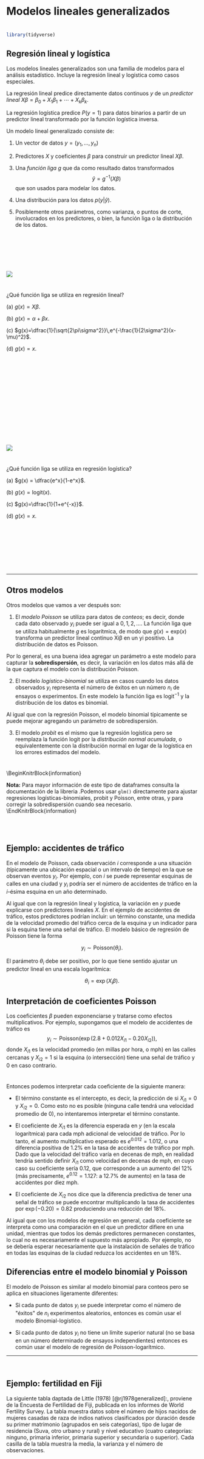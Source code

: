 
# Modelos lineales generalizados

<style>
  .espacio {
    margin-bottom: 1cm;
  }
</style>
  
  <style>
  .espacio3 {
    margin-bottom: 3cm;
  }
</style>

<p class="espacio">
</p>


```r
library(tidyverse)
```

## Regresión lineal y logística

Los modelos lineales generalizados son una familia de modelos para el análisis estadístico. Incluye la regresión lineal y logística como casos especiales.

La regresión lineal predice directamente datos continuos $y$ de un _predictor lineal_ $X\beta = \beta_0 + X_1\beta_1 + \cdots + X_k\beta_k.$

La regresión logística predice $P(y=1)$ para datos binarios a partir de un predictor lineal transformado por la función logística inversa.

Un modelo lineal generalizado consiste de:

1. Un vector de datos $y=(y_1,\ldots,y_n)$

2. Predictores $X$ y coeficientes $\beta$ para construir un predictor lineal $X\beta$.

3. Una _función liga_ $g$ que da como resultado datos transformados $$\hat{y}=g^{-1}(X\beta)$$ que son usados para modelar los datos.

4. Una distribución para los datos $p(y|\hat{y})$.

5. Posiblemente otros parámetros, como varianza, o puntos de corte,
involucrados en los predictores, o bien, la función liga o la distribución de los datos.

<p class="espacio3">
</p>

![](figuras/manicule2.jpg) 
<div class="centered">
<p class="espacio">
</p>

¿Qué función liga se utiliza en regresión lineal?

(a) $g(x) = X\beta$.

(b) $g(x)=\alpha + \beta x$.

(c) $g(x)=\dfrac{1}{\sqrt{2\pi\sigma^2}}\,e^{-\frac{1}{2\sigma^2}(x-\mu)^2}$.

(d) $g(x)=x$.

<p class="espacio3">
</p>
</div>
<br>

<p class="espacio3">
</p>

![](figuras/manicule2.jpg) 
<div class="centered">
<p class="espacio">
</p>

¿Qué función liga se utiliza en regresión logística?

(a) $g(x) = \dfrac{e^x}{1-e^x}$.

(b) $g(x)= \mbox{logit}(x)$.

(c) $g(x)=\dfrac{1}{1+e^{-x}}$.

(d) $g(x)=x$.

<p class="espacio3">
</p>
</div>
<br>

---

## Otros modelos

Otros modelos que vamos a ver después son:

1. El _modelo Poisson_ se utiliza para datos de _conteos_; es decir, donde cada dato observado $y_i$ puede ser igual a $0, 1, 2,\dots$. La función liga que se utiliza habitualmente $g$ es logarítmica, de modo que $g(x) = \mbox{exp}(x)$ transforma un predictor lineal continuo Xiβ en un yi positivo. La distribución de datos es Poisson.

  Por lo general, es una buena idea agregar un parámetro a este modelo para capturar la **sobredispersión**, es decir, la variación en los datos más allá de la que captura el modelo con la distribución Poisson.
  
  
2. El modelo _logístico-binomial_ se utiliza en casos cuando los datos observados $y_i$ representa el número de éxitos en un número $n_i$ de ensayos o experimentos. En este modelo la función liga es $\mbox{logit}^{-1}$ y la distribución de los datos es binomial.

  Al igual que con la regresión Poisson, el modelo binomial típicamente se puede mejorar agregando un parámetro de sobredispersión.

3. El modelo _probit_ es el mismo que la regresión logística pero se reemplaza la función logit por la _distribución normal acumulada_, o equivalentemente con la distribución normal en lugar de la logística en los errores estimados del modelo.


<p class="espacio">
</p>

\BeginKnitrBlock{information}<div class="information">**Nota:** Para mayor información de este tipo de dataframes consulta la documentación de la libreria .Podemos usar `glm()` directamente para ajustar regresiones logísticas-binomiales, probit y Poisson, entre otras, y para corregir la sobredispersión cuando sea necesario.</div>\EndKnitrBlock{information}

<br>

<br>

## Ejemplo: accidentes de tráfico

En el modelo de Poisson, cada observación $i$ corresponde a una situación (típicamente una ubicación espacial o un intervalo de tiempo) en la que se observan eventos $y_i$. Por ejemplo, con $i$ se puede representar esquinas de calles en una ciudad y $y_i$ podría ser el número de accidentes de tráfico en la $i$-ésima esquina en un año determinado.

Al igual que con la regresión lineal y logística, la variación en $y$ puede explicarse con predictores lineales $X$. En el ejemplo de accidentes de tráfico, estos predictores podrían incluir: un término constante, una medida de la velocidad promedio del tráfico cerca de la esquina y un indicador para si la esquina tiene una señal de tráfico. El modelo básico de regresión de Poisson tiene la forma

$$
y_i \sim \mbox{Poisson}(\theta_i).
$$

El parámetro $\theta_i$ debe ser positivo, por lo que tiene sentido ajustar un predictor lineal en una escala logarítmica:

$$
\theta_i = \exp(X_i\beta).
$$

## Interpretación de coeficientes Poisson

Los coeficientes $\beta$ pueden exponenciarse y tratarse como efectos multiplicativos. Por ejemplo, supongamos que el modelo de accidentes de tráfico es
$$
y_i ∼ \mbox{Poisson}(\exp(2.8 + 0.012X_{i1} − 0.20X_{i2})),
$$
donde $X_{i1}$ es la velocidad promedio (en millas por hora, o mph) en las calles cercanas y $X_{i2} = 1$ si la esquina (o intersección) tiene una señal de tráfico y $0$ en caso contrario. 

<p class="espacio">
</p>

Entonces podemos interpretar cada coeficiente de la siguiente manera:

+ El término constante es el intercepto, es decir, la predicción de si $X_{i1} = 0$ y $X_{i2} = 0$. Como esto no es posible (ninguna calle tendrá una velocidad promedio de 0), no intentaremos interpretar el término constante.

+ El coeficiente de $X_{i1}$ es la diferencia esperada en $y$ (en la escala logarítmica) para cada mph adicional de velocidad de tráfico. Por lo tanto, el aumento multiplicativo esperado es $e^{0.012} = 1.012$, o una diferencia positiva de 1.2% en la tasa de accidentes de tráfico por mph. Dado que la velocidad del tráfico varía en decenas de mph, en realidad tendría sentido definir $X_{i1}$ como velocidad en decenas de mph, en cuyo caso su coeficiente sería 0.12, que corresponde a un aumento del 12% (más precisamente, $e^{0.12} = 1.127$: a 12.7% de aumento) en la tasa de accidentes por diez mph.

+ El coeficiente de $X_{i2}$ nos dice que la diferencia predictiva de tener una señal de tráfico se puede encontrar multiplicando la tasa de accidentes por $\exp(-0.20) = 0.82$ produciendo una reducción del 18%.

Al igual que con los modelos de regresión en general, cada coeficiente se interpreta como una comparación en el que un predictor difiere en una unidad, mientras que todos los demás predictores permanecen constantes, lo cual no es necesariamente el supuesto más apropiado. Por ejemplo, no se debería esperar necesariamente que la instalación de señales de tráfico en todas las esquinas de la ciudad reduzca los accidentes en un 18%.

## Diferencias entre el modelo binomial y Poisson

El modelo de Poisson es similar al modelo binomial para conteos pero se aplica en situaciones ligeramente diferentes:

* Si cada punto de datos $y_i$ se puede interpretar como el número de "éxitos" de $n_i$ experimentos aleatorios, entonces es común usar el modelo Binomial-logístico.

* Si cada punto de datos $y_i$ no tiene un límite superior natural (no se basa en un número determinado de ensayos independientes) entonces es común usar el modelo de regresión de Poisson-logarítmico.

---

<br>

## Ejemplo: fertilidad en Fiji

La siguiente tabla daptada de Little (1978) [@rj1978generalized]:, proviene de la Encuesta de Fertilidad de Fiji, publicada en los informes de World Fertility Survey. La tabla muestra datos sobre el número de hijos nacidos de mujeres casadas de raza de indios nativos clasificados por duración desde su primer matrimonio (agrupados en seis categorías), tipo de lugar de residencia (Suva, otro urbano y rural) y nivel educativo (cuatro categorías: ninguno, primaria inferior, primaria superior y secundaria o superior). Cada casilla de la tabla muestra la media, la varianza y el número de observaciones.

<p class="espacio3">
</p>

<font size="1" face="Times New Roman">
<table class='tex-table' width="80%">
<tr class='bt'><td class='ar'>Marr.</td><td colspan='4' align='center'>Suva</td><td colspan='4' align='center'>Otro urbano</td><td colspan='4' align='center'>Rural</td></tr>
<tr class='bb'><td class='ar'>Dur.</td><td class='ar'>N</td><td class='ar'>LP</td><td class='ar'>UP</td><td class='ar'>S\(+\)</td><td class='ar'>N</td><td class='ar'>LP</td><td class='ar'>UP</td><td class='ar'>S\(+\)</td><td class='ar'>N</td><td class='ar'>LP</td><td class='ar'>UP</td><td class='ar'>S\(+\)</td></tr>
<tr class='bt'><td class='ar'>0&ndash;4</td><td class='ar'>0.50</td><td class='ar'>1.14</td><td class='ar'>0.90</td><td class='ar'>0.73</td><td class='ar'>1.17</td><td class='ar'>0.85</td><td class='ar'>1.05</td><td class='ar'>0.69</td><td class='ar'>0.97</td><td class='ar'>0.96</td><td class='ar'>0.97</td><td class='ar'>0.74</td></tr>
<tr><td class='ar'></td><td class='ar'>1.14</td><td class='ar'>0.73</td><td class='ar'>0.67</td><td class='ar'>0.48</td><td class='ar'>1.06</td><td class='ar'>1.59</td><td class='ar'>0.73</td><td class='ar'>0.54</td><td class='ar'>0.88</td><td class='ar'>0.81</td><td class='ar'>0.80</td><td class='ar'>0.59</td></tr>
<tr><td class='ar'></td><td class='ar'>8</td><td class='ar'>21</td><td class='ar'>42</td><td class='ar'>51</td><td class='ar'>12</td><td class='ar'>27</td><td class='ar'>39</td><td class='ar'>51</td><td class='ar'>62</td><td class='ar'>102</td><td class='ar'>107</td><td class='ar'>47</td></tr>
<tr><td class='ar'>5&ndash;9</td><td class='ar'>3.10</td><td class='ar'>2.67</td><td class='ar'>2.04</td><td class='ar'>1.73</td><td class='ar'>4.54</td><td class='ar'>2.65</td><td class='ar'>2.68</td><td class='ar'>2.29</td><td class='ar'>2.44</td><td class='ar'>2.71</td><td class='ar'>2.47</td><td class='ar'>2.24</td></tr>
<tr><td class='ar'></td><td class='ar'>1.66</td><td class='ar'>0.99</td><td class='ar'>1.87</td><td class='ar'>0.68</td><td class='ar'>3.44</td><td class='ar'>1.51</td><td class='ar'>0.97</td><td class='ar'>0.81</td><td class='ar'>1.93</td><td class='ar'>1.36</td><td class='ar'>1.30</td><td class='ar'>1.19</td></tr>
<tr><td class='ar'></td><td class='ar'>10</td><td class='ar'>30</td><td class='ar'>24</td><td class='ar'>22</td><td class='ar'>13</td><td class='ar'>37</td><td class='ar'>44</td><td class='ar'>21</td><td class='ar'>70</td><td class='ar'>117</td><td class='ar'>81</td><td class='ar'>21</td></tr>
<tr><td class='ar'>10&ndash;14</td><td class='ar'>4.08</td><td class='ar'>3.67</td><td class='ar'>2.90</td><td class='ar'>2.00</td><td class='ar'>4.17</td><td class='ar'>3.33</td><td class='ar'>3.62</td><td class='ar'>3.33</td><td class='ar'>4.14</td><td class='ar'>4.14</td><td class='ar'>3.94</td><td class='ar'>3.33</td></tr>
<tr><td class='ar'></td><td class='ar'>1.72</td><td class='ar'>2.31</td><td class='ar'>1.57</td><td class='ar'>1.82</td><td class='ar'>2.97</td><td class='ar'>2.99</td><td class='ar'>1.96</td><td class='ar'>1.52</td><td class='ar'>3.52</td><td class='ar'>3.31</td><td class='ar'>3.28</td><td class='ar'>2.50</td></tr>
<tr><td class='ar'></td><td class='ar'>12</td><td class='ar'>27</td><td class='ar'>20</td><td class='ar'>12</td><td class='ar'>18</td><td class='ar'>43</td><td class='ar'>29</td><td class='ar'>15</td><td class='ar'>88</td><td class='ar'>132</td><td class='ar'>50</td><td class='ar'>9</td></tr>
<tr><td class='ar'>15&ndash;19</td><td class='ar'>4.21</td><td class='ar'>4.94</td><td class='ar'>3.15</td><td class='ar'>2.75</td><td class='ar'>4.70</td><td class='ar'>5.36</td><td class='ar'>4.60</td><td class='ar'>3.80</td><td class='ar'>5.06</td><td class='ar'>5.59</td><td class='ar'>4.50</td><td class='ar'>2.00</td></tr>
<tr><td class='ar'></td><td class='ar'>2.03</td><td class='ar'>1.46</td><td class='ar'>0.81</td><td class='ar'>0.92</td><td class='ar'>7.40</td><td class='ar'>2.97</td><td class='ar'>3.83</td><td class='ar'>0.70</td><td class='ar'>4.91</td><td class='ar'>3.23</td><td class='ar'>3.29</td><td class='ar'>&ndash;</td></tr>
<tr><td class='ar'></td><td class='ar'>14</td><td class='ar'>31</td><td class='ar'>13</td><td class='ar'>4</td><td class='ar'>23</td><td class='ar'>42</td><td class='ar'>20</td><td class='ar'>5</td><td class='ar'>114</td><td class='ar'>86</td><td class='ar'>30</td><td class='ar'>1</td></tr>
<tr><td class='ar'>20&ndash;24</td><td class='ar'>5.62</td><td class='ar'>5.06</td><td class='ar'>3.92</td><td class='ar'>2.60</td><td class='ar'>5.36</td><td class='ar'>5.88</td><td class='ar'>5.00</td><td class='ar'>5.33</td><td class='ar'>6.46</td><td class='ar'>6.34</td><td class='ar'>5.74</td><td class='ar'>2.50</td></tr>
<tr><td class='ar'></td><td class='ar'>4.15</td><td class='ar'>4.64</td><td class='ar'>4.08</td><td class='ar'>4.30</td><td class='ar'>7.19</td><td class='ar'>4.44</td><td class='ar'>4.33</td><td class='ar'>0.33</td><td class='ar'>8.20</td><td class='ar'>5.72</td><td class='ar'>5.20</td><td class='ar'>0.50</td></tr>
<tr><td class='ar'></td><td class='ar'>21</td><td class='ar'>18</td><td class='ar'>12</td><td class='ar'>5</td><td class='ar'>22</td><td class='ar'>25</td><td class='ar'>13</td><td class='ar'>3</td><td class='ar'>117</td><td class='ar'>68</td><td class='ar'>23</td><td class='ar'>2</td></tr>
<tr><td class='ar'>25&ndash;29</td><td class='ar'>6.60</td><td class='ar'>6.74</td><td class='ar'>5.38</td><td class='ar'>2.00</td><td class='ar'>6.52</td><td class='ar'>7.51</td><td class='ar'>7.54</td><td class='ar'>&ndash;</td><td class='ar'>7.48</td><td class='ar'>7.81</td><td class='ar'>5.80</td><td class='ar'>&ndash;</td></tr>
<tr><td class='ar'></td><td class='ar'>12.40</td><td class='ar'>11.66</td><td class='ar'>4.27</td><td class='ar'>&ndash;</td><td class='ar'>11.45</td><td class='ar'>10.53</td><td class='ar'>12.60</td><td class='ar'>&ndash;</td><td class='ar'>11.34</td><td class='ar'>7.57</td><td class='ar'>7.07</td><td class='ar'>&ndash;</td></tr>
<tr class='bb'><td class='ar'></td><td class='ar'>47</td><td class='ar'>27</td><td class='ar'>8</td><td class='ar'>1</td><td class='ar'>46</td><td class='ar'>45</td><td class='ar'>13</td><td class='ar'>&ndash;</td><td class='ar'>195</td><td class='ar'>59</td><td class='ar'>10</td><td class='ar'>&ndash;</td></tr>
</table>
</font>

<p class="espacio3">
</p>

En nuestro análisis, trataremos el número de hijos nacidos de cada mujer como la variable respuesta, y la duración de su matrimonio, el tipo de lugar de residencia y el nivel educativo como predictores.

Consideremos:

+ Las unidades $i$ son mujeres en un lugar de residencia, para un nivel educativo, y una duración de matrimonio dados

+ La respuesta $y_i$ es el número de nacimientos de mujeres en dicho grupo

+ Los predictores son la duración de su matrimonio, el tipo de lugar de residencia y el nivel educativo.

Ajustamos el modelo únicamente con el intercepto:



```r
library(tidyverse)
ceb <- read_csv("datos/ceb.csv")
mod_1 <- glm(formula = n ~ 1, family=poisson, data = ceb)
summary(mod_1)
#> 
#> Call:
#> glm(formula = n ~ 1, family = poisson, data = ceb)
#> 
#> Deviance Residuals: 
#>    Min      1Q  Median      3Q     Max  
#>  -8.20   -4.74   -2.38    1.37   17.94  
#> 
#> Coefficients:
#>             Estimate Std. Error z value Pr(>|z|)    
#> (Intercept)   3.6440     0.0193     189   <2e-16 ***
#> ---
#> Signif. codes:  0 '***' 0.001 '**' 0.01 '*' 0.05 '.' 0.1 ' ' 1
#> 
#> (Dispersion parameter for poisson family taken to be 1)
#> 
#>     Null deviance: 2059.5  on 69  degrees of freedom
#> Residual deviance: 2059.5  on 69  degrees of freedom
#> AIC: 2414
#> 
#> Number of Fisher Scoring iterations: 5
```

Ahora agregamos primero la variable de lugar de residencia:


```r
mod_2 <- glm(formula = n ~ res, family=poisson, data = ceb)
summary(mod_2)
#> 
#> Call:
#> glm(formula = n ~ res, family = poisson, data = ceb)
#> 
#> Deviance Residuals: 
#>    Min      1Q  Median      3Q     Max  
#> -11.31   -2.87   -0.36    2.25   12.35  
#> 
#> Coefficients:
#>             Estimate Std. Error z value Pr(>|z|)    
#> (Intercept)   4.2366     0.0251   169.0   <2e-16 ***
#> resSuva      -1.2409     0.0521   -23.8   <2e-16 ***
#> resurban     -0.9652     0.0477   -20.2   <2e-16 ***
#> ---
#> Signif. codes:  0 '***' 0.001 '**' 0.01 '*' 0.05 '.' 0.1 ' ' 1
#> 
#> (Dispersion parameter for poisson family taken to be 1)
#> 
#>     Null deviance: 2059.5  on 69  degrees of freedom
#> Residual deviance: 1247.5  on 67  degrees of freedom
#> AIC: 1605
#> 
#> Number of Fisher Scoring iterations: 5
```

Vemos que la devianza disminuye significativamente. Ahora agregamos los otros predictores y evaluamos el modelo nuevamente:


```r
mod_3 <- glm(formula = n ~ res + dur + educ, family=poisson, data = ceb)
summary(mod_3)
#> 
#> Call:
#> glm(formula = n ~ res + dur + educ, family = poisson, data = ceb)
#> 
#> Deviance Residuals: 
#>    Min      1Q  Median      3Q     Max  
#> -8.332  -2.688  -0.175   1.429   8.685  
#> 
#> Coefficients:
#>             Estimate Std. Error z value Pr(>|z|)    
#> (Intercept)   4.7599     0.0521   91.35  < 2e-16 ***
#> resSuva      -1.2199     0.0521  -23.41  < 2e-16 ***
#> resurban     -0.9652     0.0477  -20.22  < 2e-16 ***
#> dur14-Oct    -0.2236     0.0629   -3.56  0.00038 ***
#> dur15-19     -0.3958     0.0661   -5.99  2.1e-09 ***
#> dur20-24     -0.5478     0.0693   -7.91  2.6e-15 ***
#> dur25-29     -0.1313     0.0633   -2.07  0.03814 *  
#> dur9-May     -0.1495     0.0616   -2.43  0.01529 *  
#> educnone     -0.0492     0.0468   -1.05  0.29275    
#> educsec+     -1.0807     0.0695  -15.55  < 2e-16 ***
#> educupper    -0.4831     0.0529   -9.13  < 2e-16 ***
#> ---
#> Signif. codes:  0 '***' 0.001 '**' 0.01 '*' 0.05 '.' 0.1 ' ' 1
#> 
#> (Dispersion parameter for poisson family taken to be 1)
#> 
#>     Null deviance: 2059.53  on 69  degrees of freedom
#> Residual deviance:  787.98  on 59  degrees of freedom
#> AIC: 1162
#> 
#> Number of Fisher Scoring iterations: 5
```

La devianza disminuyó significativamente. 

## Variable de expuestos (offset)

En la mayoría de las aplicaciones de regresión de Poisson, los conteos pueden interpretarse relativos a un número, por ejemplo, el número de vehículos que cruzan la esquina. En el modelo general de regresión de Poisson, pensamos en $y_i$ como el número de casos en un proceso con tasa $\theta_i$ y expuestos $u_i$:

$$
y_i \sim \mbox{Poisson}(u_i\theta_i),
$$
donde, como antes, $\theta_i = \exp(X_i\beta)$. El logaritmo de expuestos, $\log(u_i)$, se denomina _offset_ (o desplazamiento) en la terminología del modelo lineal generalizado.

Observaciones:

* Los coeficientes de regresión $\beta$ resumen las asociaciones entre los predictores y $θ_i$ (en nuestro ejemplo, la tasa de accidentes de tráfico por vehículo).

* Poner el logaritmo de expuestos en el modelo como un desplazamiento, como en el modelo, es equivalente a incluirlo como un predictor de regresión, pero con coeficiente fijado en $1$. Otra opción es incluirlo como un predictor y permitir que su coeficiente sea estimado a partir de los datos, pero a veces es más simple mantenerlo como un desplazamiento para que la tasa estimada $\theta$ tenga una interpretación más directa.

## Ejemplos: seguros

Los datos `Insurance` en el paquete `MASS` consisten de los números de asegurados de una compañía de seguros de autos que estuvieron expuestos a riesgo, y el número de reclamos realizados por los asegurados en el tercer trimestre de 1973.


```r
library(MASS)
data(Insurance)
Insurance %>% head %>% knitr::kable()
```



District   Group    Age      Holders   Claims
---------  -------  ------  --------  -------
1          <1l      <25          197       38
1          <1l      25-29        264       35
1          <1l      30-35        246       20
1          <1l      >35         1680      156
1          1-1.5l   <25          284       63
1          1-1.5l   25-29        536       84

Las variables son:

1. Distrito. residencia del que tiene la póliza 1 a 4 (ciudades importantes)

2. Grupo. tipo de coche: <1 litro, 1-1.5 litros, 1.5-2 litros, >2 litros

3. Edad. grupo de edad: <25, 25-29, 30-35, >35.

4. Holders. número de asegurados.

5. Reclamos. número de reclamos.

Esta vez tenemos:

+ cada observación $i$ corresponde a un grupo de asegurados de acuerdo a su distrito, tipo de coche, y edad.

+ el resultado $y_i$ es el número de reclamos en dicho grupo

+ los expuestos $u_i$ son el número de asegurados

+ las entradas son los índices de precinto y etnicidad

+ los predictores son: distrito, grupo y edad

Ilustramos el ajuste del modelo en tres pasos. Primero, ajustamos un modelo con los expuestos y un término constante solo:


```r
mod_1 <- glm(formula = Claims ~ 1, family=poisson, offset=log(Holders), data = Insurance)
summary(mod_1)
#> 
#> Call:
#> glm(formula = Claims ~ 1, family = poisson, data = Insurance, 
#>     offset = log(Holders))
#> 
#> Deviance Residuals: 
#>    Min      1Q  Median      3Q     Max  
#> -4.973  -0.325   0.790   1.976   4.073  
#> 
#> Coefficients:
#>             Estimate Std. Error z value Pr(>|z|)    
#> (Intercept)  -2.0033     0.0178    -112   <2e-16 ***
#> ---
#> Signif. codes:  0 '***' 0.001 '**' 0.01 '*' 0.05 '.' 0.1 ' ' 1
#> 
#> (Dispersion parameter for poisson family taken to be 1)
#> 
#>     Null deviance: 236.26  on 63  degrees of freedom
#> Residual deviance: 236.26  on 63  degrees of freedom
#> AIC: 555.6
#> 
#> Number of Fisher Scoring iterations: 4
```

Ahora agregamos el predictor de distrito:



```r
mod_2 <- glm(formula = Claims ~ District, family=poisson, offset=log(Holders), data = Insurance)
summary(mod_2)
#> 
#> Call:
#> glm(formula = Claims ~ District, family = poisson, data = Insurance, 
#>     offset = log(Holders))
#> 
#> Deviance Residuals: 
#>    Min      1Q  Median      3Q     Max  
#> -4.556  -0.486   0.847   1.703   4.112  
#> 
#> Coefficients:
#>             Estimate Std. Error z value Pr(>|z|)    
#> (Intercept)  -2.0328     0.0269  -75.54  < 2e-16 ***
#> District2     0.0224     0.0430    0.52  0.60273    
#> District3     0.0133     0.0503    0.26  0.79232    
#> District4     0.2218     0.0616    3.60  0.00031 ***
#> ---
#> Signif. codes:  0 '***' 0.001 '**' 0.01 '*' 0.05 '.' 0.1 ' ' 1
#> 
#> (Dispersion parameter for poisson family taken to be 1)
#> 
#>     Null deviance: 236.26  on 63  degrees of freedom
#> Residual deviance: 223.53  on 60  degrees of freedom
#> AIC: 548.9
#> 
#> Number of Fisher Scoring iterations: 4
```

Nota:

1. El AIC disminuye de 555.58 a 548.85. 

2. Se puede ver que solamente District4 tiene un coeficiente significativo. Se puede interpretar como que aquellos que son del Distrito 4 tiene 22% más reclamos comparado con el Distrito control, el Distrito 1.


Ahora agregamos el predictor de edad:


```r
mod_3 <- glm(formula = Claims ~ District + Age, 
             family=poisson, 
             offset=log(Holders), 
             data = Insurance)
summary(mod_3)
#> 
#> Call:
#> glm(formula = Claims ~ District + Age, family = poisson, data = Insurance, 
#>     offset = log(Holders))
#> 
#> Deviance Residuals: 
#>    Min      1Q  Median      3Q     Max  
#> -3.024  -0.988  -0.126   1.227   3.403  
#> 
#> Coefficients:
#>             Estimate Std. Error z value Pr(>|z|)    
#> (Intercept)  -1.8760     0.0310  -60.57  < 2e-16 ***
#> District2     0.0345     0.0430    0.80     0.42    
#> District3     0.0468     0.0505    0.93     0.35    
#> District4     0.2470     0.0617    4.01  6.2e-05 ***
#> Age.L        -0.3732     0.0493   -7.57  3.8e-14 ***
#> Age.Q        -0.0270     0.0488   -0.55     0.58    
#> Age.C        -0.0184     0.0485   -0.38     0.70    
#> ---
#> Signif. codes:  0 '***' 0.001 '**' 0.01 '*' 0.05 '.' 0.1 ' ' 1
#> 
#> (Dispersion parameter for poisson family taken to be 1)
#> 
#>     Null deviance: 236.26  on 63  degrees of freedom
#> Residual deviance: 140.09  on 57  degrees of freedom
#> AIC: 471.4
#> 
#> Number of Fisher Scoring iterations: 4
```

Notamos que:

1. El AIC disminuye nuevamente de 548.85 a 471.41, una reducción mucho más significativa. Esto nos dice que la variable de edad mejora considerablemente el ajuste del modelo.

2. El coeficiente de Distrito 4 aumentó de 22% a 24% cuando controlamos por el grupo de edad. Comparando con el grupo base (grupo control) Distrito 1, el número de reclamos es $\exp(0.22)=1.24$ veces más en el Distrito 4.

3. El grupo de edad L (25-29) tiene un coeficiente significativo de -0.37 que podemos interpretar como que pertenecer a ese grupo de edad tiene 37% menos reclamos comparado con el grupo de edad control (<25).


Por último incluyendo todos los predictores el modelo ajustado es:


```r
mod_4 <- glm(formula = Claims ~ District + Age + Group, 
             family=poisson, 
             offset=log(Holders), 
             data = Insurance)
summary(mod_4)
#> 
#> Call:
#> glm(formula = Claims ~ District + Age + Group, family = poisson, 
#>     data = Insurance, offset = log(Holders))
#> 
#> Deviance Residuals: 
#>    Min      1Q  Median      3Q     Max  
#> -2.466  -0.508  -0.032   0.556   1.940  
#> 
#> Coefficients:
#>              Estimate Std. Error z value Pr(>|z|)    
#> (Intercept) -1.810508   0.032972  -54.91  < 2e-16 ***
#> District2    0.025868   0.043016    0.60  0.54760    
#> District3    0.038524   0.050512    0.76  0.44566    
#> District4    0.234205   0.061673    3.80  0.00015 ***
#> Age.L       -0.394432   0.049404   -7.98  1.4e-15 ***
#> Age.Q       -0.000355   0.048918   -0.01  0.99421    
#> Age.C       -0.016737   0.048478   -0.35  0.72991    
#> Group.L      0.429708   0.049459    8.69  < 2e-16 ***
#> Group.Q      0.004632   0.041988    0.11  0.91215    
#> Group.C     -0.029294   0.033069   -0.89  0.37570    
#> ---
#> Signif. codes:  0 '***' 0.001 '**' 0.01 '*' 0.05 '.' 0.1 ' ' 1
#> 
#> (Dispersion parameter for poisson family taken to be 1)
#> 
#>     Null deviance: 236.26  on 63  degrees of freedom
#> Residual deviance:  51.42  on 54  degrees of freedom
#> AIC: 388.7
#> 
#> Number of Fisher Scoring iterations: 4
```

Observamos que controlando por el grupo de auto los coeficientes de las otras variables no cambian mucho y que solamente es significativo el coeficiente del grupo L (1-1.5 litros). Interpretamos que los asegurados con coches de 1-1.5 litros tienen 42.9% más reclamos que los asegurados con autos de <1 litro.
